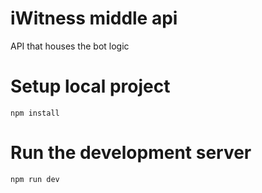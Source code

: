 # iWitness middle api
API that houses the bot logic

# Setup local project
    npm install
# Run the development server
    npm run dev



